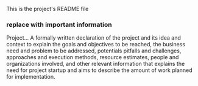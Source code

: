 This is the project's README file


### replace with important information
Project...
A formally written declaration of the project and its idea and context to explain the goals and objectives to be reached, the business need and problem to be addressed, potentials pitfalls and challenges, approaches and execution methods, resource estimates, people and organizations involved, and other relevant information that explains the need for project startup and aims to describe the amount of work planned for implementation.
